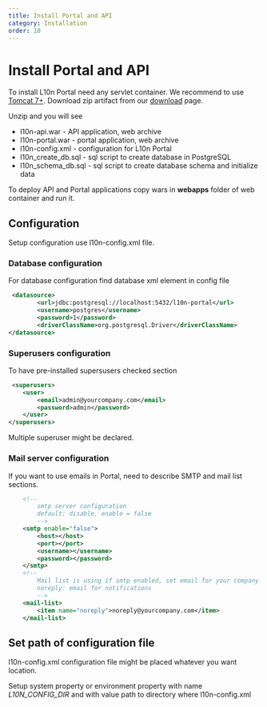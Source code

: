 ```yaml
---
title: Install Portal and API
category: Installation
order: 10
---
```


# Install Portal and API

To install L10n Portal need any servlet container. We recommend to use [Tomcat 7+](https://tomcat.apache.org/download-70.cgi).
Download zip artifact from our [download]({{site.baseurl}}/download) page.

Unzip and you will see

* l10n-api.war - API application, web archive
* l10n-portal.war - portal application, web archive
* l10n-config.xml - configuration for L10n Portal
* l10n_create_db.sql - sql script to create database in PostgreSQL
* l10n_schema_db.sql - sql script to create database schema and initialize data

To deploy API and Portal applications copy wars in **webapps** folder
of web container and run it.

## Configuration

Setup configuration use l10n-config.xml file.

### Database configuration
For database configuration find database xml element in config file

```xml
 <datasource>
        <url>jdbc:postgresql://localhost:5432/l10n-portal</url>
        <username>postgres</username>
        <password>1</password>
        <driverClassName>org.postgresql.Driver</driverClassName>
</datasource>
```

### Superusers configuration

To have pre-installed supersusers checked section

```xml
 <superusers>
    <user>
        <email>admin@yourcompany.com</email>
        <password>admin</password>
    </user>
</superusers>
```

Multiple superuser might be declared.

### Mail server configuration

If you want to use emails in Portal, need to describe SMTP and mail list sections.

```xml
    <!--
        smtp server configuration
        default: disable, enable = false
        -->
    <smtp enable="false">
        <host></host>
        <port></port>
        <username></username>
        <password></password>
    </smtp>
    <!--
        Mail list is using if smtp enabled, set email for your company here
        noreply: email for notifications
        -->
    <mail-list>
        <item name="noreply">noreply@yourcompany.com</item>
    </mail-list>
```

## Set path of configuration file

l10n-config.xml configuration file might be placed whatever you want location.

Setup system property or environment property with name *L10N_CONFIG_DIR* and with value
path to directory where l10n-config.xml
